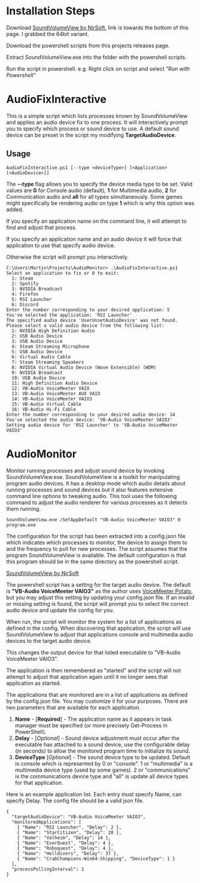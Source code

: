 # Installation Steps
Download [SoundVolumeView by NirSoft](https://www.nirsoft.net/utils/sound_volume_view.html), link is towards the bottom of this page.  I grabbed the 64bit variant.

Download the powershell scripts from this projects releases page.

Extract SoundVolumeView.exe into the folder with the powershell scripts.

Run the script in powershell.  e.g. Right click on script and select *"Run with Powershell"*

# AudioFixInteractive

This is a simple script which lists processes known by SoundVolumeView and applies an audio device fix to one process. It will interactively prompt you to specify which process or sound device to use.  A default sound device can be preset in the script my modifying **TargetAudioDevice**.

## Usage

    AudioFixInteractive.ps1 [--type <deviceType>] [<Application> [<AudioDevice>]]

The **--type <deviceType>** flag allows you to specify the device media type to be set.  Valid values are **0** for Console audio (default), **1** for Multimedia audio, **2** for Communication audio and **all** for all types simultaneously.  Some games might specifically be rendering audio on type **1** which is why this option was added.

If you specify an application name on the command line, it will attempt to find and adjust that process.

If you specify an application name and an audio device it will force that application to use that specify audio device.

Otherwise the script will prompt you interactively.

    C:\Users\Martin\Projects\AudioMonitor> .\AudioFixInteractive.ps1
    Select an application to fix or 0 to exit:
      1: Steam
      2: Spotify
      3: NVIDIA Broadcast
      4: Firefox
      5: RSI Launcher
      6: Discord
    Enter the number corresponding to your desired application: 5
    You've selected the application: 'RSI Launcher'
    The specified audio device 'UserUnsetAudioDevice' was not found.
    Please select a valid audio device from the following list:
      1: NVIDIA High Definition Audio
      2: USB Audio Device
      3: USB Audio Device
      4: Steam Streaming Microphone
      5: USB Audio Device
      6: Virtual Audio Cable
      7: Steam Streaming Speakers
      8: NVIDIA Virtual Audio Device (Wave Extensible) (WDM)
      9: NVIDIA Broadcast
      10: USB Audio Device
      11: High Definition Audio Device
      12: VB-Audio VoiceMeeter VAIO
      13: VB-Audio VoiceMeeter AUX VAIO
      14: VB-Audio VoiceMeeter VAIO3
      15: VB-Audio Virtual Cable
      16: VB-Audio Hi-Fi Cable
    Enter the number corresponding to your desired audio device: 14
    You've selected the audio device: 'VB-Audio VoiceMeeter VAIO3'
    Setting audio device for 'RSI Launcher' to 'VB-Audio VoiceMeeter VAIO3'


# AudioMonitor
 Monitor running processes and adjust sound device by invoking SoundVolumeView.exe.  SoundVolumeView is a toolkit for manipulating program audio devices.  It has a desktop mode which audio details about running processes and sound devices but it also features extensive command line options to tweaking audio. This tool uses the following command to adjust the audio renderer for various processes as it detects them running.

    SoundVolumeView.exe /SetAppDefault "VB-Audio VoiceMeeter VAIO3" 0 program.exe

 The configuration for the script has been extracted into a config.json file which indicates which processes to monitor, the device to assign them to and the frequency to poll for new processes. The script assumes that the program SoundVolumeView is available.  The default configuration is that this program should be in the same directory as the powershell script.

 [SoundVolumeView by NirSoft](https://www.nirsoft.net/utils/sound_volume_view.html)

 The powershell script has a setting for the target audio device.  The default is **"VB-Audio VoiceMeeter VAIO3"** as the author uses [VoiceMeeter Potato](https://vb-audio.com/Voicemeeter/potato.htm), but you may adjust this setting by updating your config.json file. If an invalid or missing setting is found, the script will prompt you to select the correct audio device and update the config for you.

 When run, the script will monitor the system for a list of applications as defined in the config.  When discovering that application, the script will use SoundVolumeView to adjust that applications console and multimedia audio devices to the target audio device.

 This changes the output device for that listed executable to "VB-Audio VoiceMeeter VAIO3".

 The application is then remembered as "started" and the script will not attempt to adjust that application again until it no longer sees that application as started.

 The applications that are monitored are in a list of applications as defined by the config.json file.  You may customize it for your purposes.  There are two parameters that are available for each application.

  1. **Name** - [**Required**] - The application name as it appears in task manager must be specified (or more precisely Get-Process in PowerShell).
  2. **Delay** - [*Optional*] - Sound device adjustment must occur after the executable has attached to a sound device, use the configurable delay (in seconds) to allow the monitored program time to initialize its sound.
  3. **DeviceType** [*Optional*] - The sound device type to be updated. Default is console which is represented by 0 or "console".  1 or "multimedia" is a multimedia device type (used by some games).  2 or "communications" is the communications device type and "all" is update all device types for that application.

  Here is an example application list.  Each entry must specify Name, can specify Delay.  The config file should be a valid json file.

    {
      "targetAudioDevice": "VB-Audio VoiceMeeter VAIO3",
      "monitoredApplications": [
        { "Name": "RSI Launcher", "Delay": 2 },
        { "Name": "StarCitizen", "Delay": 20 },
        { "Name": "Valheim", "Delay": 14 },
        { "Name": "EverQuest", "Delay": 4 },
        { "Name": "Roboquest", "Delay": 4 },
        { "Name": "Helldivers", "Delay": 37 },
        { "Name": "CrabChampions-Win64-Shipping", "DeviceType": 1 }
      ],
      "processPollingInterval": 1
    }

